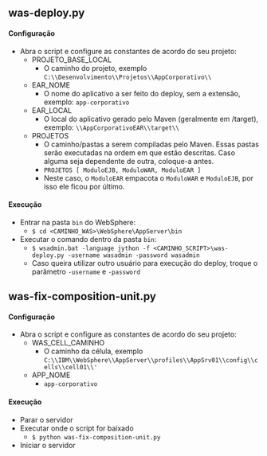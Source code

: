 ## was-deploy.py
#### Configuração
- Abra o script e configure as constantes de acordo do seu projeto:
	- PROJETO_BASE_LOCAL
		-  O caminho do projeto, exemplo `C:\\Desenvolvimento\\Projetos\\AppCorporativo\\`
	- EAR_NOME
		- O nome do aplicativo a ser feito do deploy, sem a extensão, exemplo: `app-corporativo`
	- EAR_LOCAL
		- O local do aplicativo gerado pelo Maven (geralmente em /target), exemplo: `\\AppCorporativoEAR\\target\\`
	- PROJETOS
		- O caminho/pastas a serem compiladas pelo Maven. Essas pastas serão executadas na ordem em que estão descritas. Caso alguma seja dependente de outra, coloque-a antes.
		- `PROJETOS [ ModuloEJB, ModuloWAR, ModuloEAR ]`
		- Neste caso, o `ModuloEAR` empacota o `ModuloWAR` e `ModuloEJB`, por isso ele ficou por último.
#### Execução
- Entrar na pasta `bin` do WebSphere:
	- `$ cd <CAMINHO_WAS>\WebSphere\AppServer\bin`
- Executar o comando dentro da pasta `bin`:
	- `$ wsadmin.bat -language jython -f <CAMINHO_SCRIPT>\was-deploy.py -username wasadmin -password wasadmin`
	- Caso queira utilizar outro usuário para execução do deploy, troque o parâmetro `-username` e `-password`

## was-fix-composition-unit.py
#### Configuração
- Abra o script e configure as constantes de acordo do seu projeto:
	- WAS_CELL_CAMINHO
		-  O caminho da célula, exemplo `C:\\IBM\\WebSphere\\AppServer\\profiles\\AppSrv01\\config\\cells\\cell01\\'`
	- APP_NOME
		-  `app-corporativo`
#### Execução
- Parar o servidor
- Executar onde o script for baixado
	- `$ python was-fix-composition-unit.py`
- Iniciar o servidor
